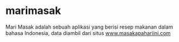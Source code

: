 # marimasak
Mari Masak adalah sebuah aplikasi yang berisi resep makanan dalam bahasa Indonesia, data diambil dari situs www.masakapahariini.com
